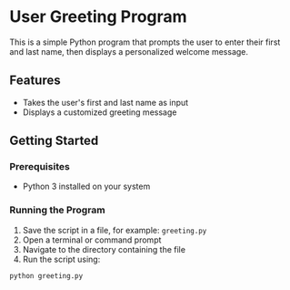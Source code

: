 # User Greeting Program

This is a simple Python program that prompts the user to enter their first and last name, then displays a personalized welcome message.

## Features

- Takes the user's first and last name as input
- Displays a customized greeting message

## Getting Started

### Prerequisites

- Python 3 installed on your system

### Running the Program

1. Save the script in a file, for example: `greeting.py`
2. Open a terminal or command prompt
3. Navigate to the directory containing the file
4. Run the script using:

```bash
python greeting.py
